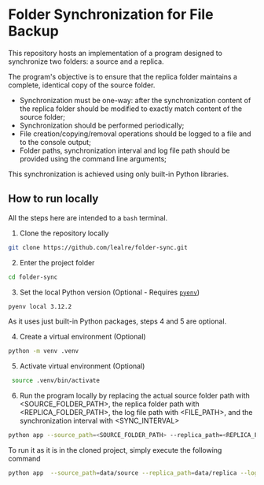 # Folder Synchronization for File Backup

This repository hosts an implementation of a program designed to synchronize two folders: a source and a replica.

The program's objective is to ensure that the replica folder maintains a complete, identical copy of the source folder.

- Synchronization must be one-way: after the synchronization content of the replica folder should be modified to exactly match content of the source folder;
- Synchronization should be performed periodically;
- File creation/copying/removal operations should be logged to a file and to the console output;
- Folder paths, synchronization interval and log file path should be provided using the command line arguments;

This synchronization is achieved using only built-in Python libraries.

## How to run locally

All the steps here are intended to a `bash` terminal.

1. Clone the repository locally
```bash
git clone https://github.com/lealre/folder-sync.git
```

2. Enter the project folder
```bash
cd folder-sync
```

3. Set the local Python version (Optional - Requires [`pyenv`](https://github.com/pyenv/pyenv))
```bash
pyenv local 3.12.2
```

As it uses just built-in Python packages, steps 4 and 5 are optional.

4. Create a virtual environment (Optional)
```bash
python -m venv .venv
```

5. Activate virtual environment (Optional)
```bash
 source .venv/bin/activate
```

6. Run the program locally by replacing the actual source folder path with <SOURCE_FOLDER_PATH>, the replica folder path with <REPLICA_FOLDER_PATH>, the log file path with <FILE_PATH>, and the synchronization interval with <SYNC_INTERVAL>

```bash
python app --source_path=<SOURCE_FOLDER_PATH> --replica_path=<REPLICA_FOLDER_PATH> --log_path=<FILE_PATH> --sync_time=<SYNC_INTERVAL>
```

To run it as it is in the cloned project, simply execute the following command
```bash
python app  --source_path=data/source --replica_path=data/replica --log_path=logs/log.txt --sync_time=10
```